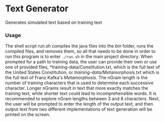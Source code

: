 # Text Generator
Generates simulated text based on training text

### Usage

The shell script run.sh compiles the java files into the *bin* folder, runs the compiled files, and removes them, so all that needs to be done in order to run this program is to enter `./run.sh` in the main project directory. When prompted for a path to training data, the user can provide their own or use one of provided files, *training-data/Constitution.txt, which is the full text of the United States Constitution, or *training-data/Metamorphosis.txt* which is the full text of Franz Kafka's *Metamorphosis*. The nGram length is the number of training characters that is used to determine each successive character. Longer nGrams result in text that more exactly matches the training text, while shorter text could lead to incomprehensible words. It is recommended to explore nGram lengths between 3 and 8 characters. Next, the user will be prompted to enter the length of the output text, and then output text from two different implementations of text generation will be printed on the screen.
